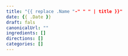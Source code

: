 ```yaml
---
title: "{{ replace .Name "-" " " | title }}"
date: {{ .Date }}
draft: fals
canonicalUrl: ""
ingredients: []
directions: []
categories: []
---
```

